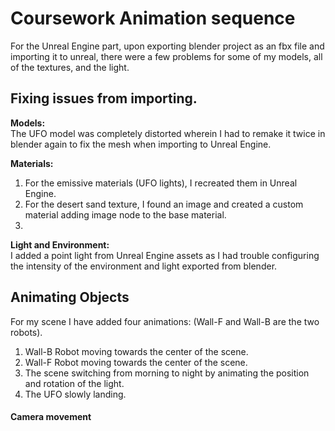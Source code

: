 # Coursework Animation sequence

For the Unreal Engine part, upon exporting blender project as an fbx file and importing it to unreal, there were a few problems for some of my models,
all of the textures, and the light.

## Fixing issues from importing.

**Models:**  
The UFO model was completely distorted wherein I had to remake it twice in blender again to fix the mesh when importing to Unreal Engine.  

**Materials:**
1.  For the emissive materials (UFO lights), I recreated them in Unreal Engine.  
2.  For the desert sand texture, I found an image and created a custom material adding image node to the base material.
3.  

**Light and Environment:**  
I added a point light from Unreal Engine assets as I had trouble configuring the intensity of the environment and light exported from blender.  

## Animating Objects
For my scene I have added four animations: (Wall-F and Wall-B are the two robots).  
1.  Wall-B Robot moving towards the center of the scene.
2.  Wall-F Robot moving towards the center of the scene.
3.  The scene switching from morning to night by animating the position and rotation of the light.
4.  The UFO slowly landing.

#### Camera movement

